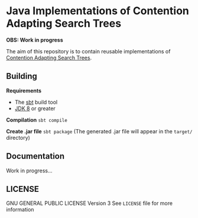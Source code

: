Java Implementations of Contention Adapting Search Trees 
=======================================================
**OBS: Work in progress**

The aim of this repository is to contain reusable implementations of [Contention Adapting Search Trees](http://www.it.uu.se/research/group/languages/software/ca_tree).

Building
--------
**Requirements**
* The [sbt](http://www.scala-sbt.org/) build tool
* [JDK 8](http://www.oracle.com/technetwork/java/javase/downloads/jdk8-downloads-2133151.html) or greater

**Compilation**
`sbt compile`

**Create .jar file**
`sbt package`
(The generated .jar file will appear in the `target/` directory)

Documentation
-------------
Work in progress...


LICENSE
-------
GNU GENERAL PUBLIC LICENSE Version 3
See `LICENSE` file for more information 